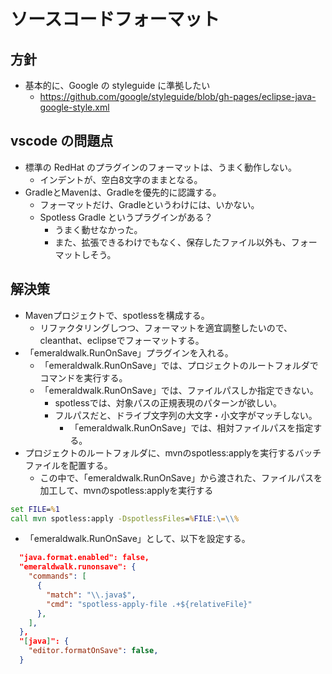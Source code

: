 # ソースコードフォーマット

## 方針

- 基本的に、Google の styleguide に準拠したい
  - https://github.com/google/styleguide/blob/gh-pages/eclipse-java-google-style.xml

## vscode の問題点

- 標準の RedHat のプラグインのフォーマットは、うまく動作しない。
  - インデントが、空白8文字のままとなる。
- GradleとMavenは、Gradleを優先的に認識する。
  - フォーマットだけ、Gradleというわけには、いかない。
  - Spotless Gradle というプラグインがある？
    - うまく動せなかった。
    - また、拡張できるわけでもなく、保存したファイル以外も、フォーマットしそう。

## 解決策

- Mavenプロジェクトで、spotlessを構成する。
  - リファクタリングしつつ、フォーマットを適宜調整したいので、cleanthat、eclipseでフォーマットする。
- 「emeraldwalk.RunOnSave」プラグインを入れる。
  - 「emeraldwalk.RunOnSave」では、プロジェクトのルートフォルダでコマンドを実行する。
  - 「emeraldwalk.RunOnSave」では、ファイルパスしか指定できない。
    - spotlessでは、対象パスの正規表現のパターンが欲しい。
    - フルパスだと、ドライブ文字列の大文字・小文字がマッチしない。
      - 「emeraldwalk.RunOnSave」では、相対ファイルパスを指定する。
- プロジェクトのルートフォルダに、mvnのspotless:applyを実行するバッチファイルを配置する。
  - この中で、「emeraldwalk.RunOnSave」から渡された、ファイルパスを加工して、mvnのspotless:applyを実行する

```cmd
set FILE=%1
call mvn spotless:apply -DspotlessFiles=%FILE:\=\\%
```

- 「emeraldwalk.RunOnSave」として、以下を設定する。

```json
  "java.format.enabled": false,
  "emeraldwalk.runonsave": {
    "commands": [
      {
        "match": "\\.java$",
        "cmd": "spotless-apply-file .+${relativeFile}"
      },
    ],
  },
  "[java]": {
    "editor.formatOnSave": false,
  }
```
